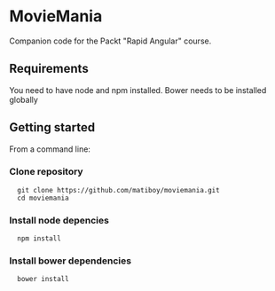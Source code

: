 # MovieMania

Companion code for the Packt "Rapid Angular" course.

## Requirements
You need to have node and npm installed.
Bower needs to be installed globally

## Getting started

From a command line:

### Clone repository

```
  git clone https://github.com/matiboy/moviemania.git
  cd moviemania
```

### Install node depencies

```
  npm install
```

### Install bower dependencies
```
  bower install
```

